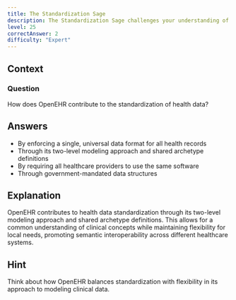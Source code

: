 ```yaml
---
title: The Standardization Sage
description: The Standardization Sage challenges your understanding of OpenEHR's role in health data standardization!
level: 25
correctAnswer: 2
difficulty: "Expert"
---
```


## Context

### Question

How does OpenEHR contribute to the standardization of health data?

## Answers

- By enforcing a single, universal data format for all health records
- Through its two-level modeling approach and shared archetype definitions
- By requiring all healthcare providers to use the same software
- Through government-mandated data structures

## Explanation

OpenEHR contributes to health data standardization through its two-level modeling approach and shared archetype definitions. This allows for a common understanding of clinical concepts while maintaining flexibility for local needs, promoting semantic interoperability across different healthcare systems.

## Hint

Think about how OpenEHR balances standardization with flexibility in its approach to modeling clinical data.
